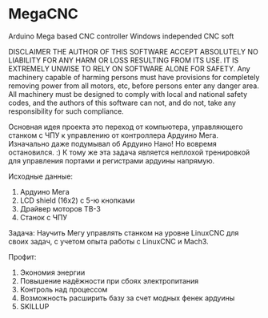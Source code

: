 # MegaCNC
Arduino Mega based CNC controller
Windows independed CNC soft

DISCLAIMER
THE AUTHOR OF THIS SOFTWARE ACCEPT ABSOLUTELY NO LIABILITY FOR ANY HARM OR LOSS RESULTING FROM ITS USE.
IT IS EXTREMELY UNWISE TO RELY ON SOFTWARE ALONE FOR SAFETY.
Any machinery capable of harming persons must have provisions for completely removing power from all motors, etc, before persons enter any danger area.
All machinery must be designed to comply with local and national safety codes, and the authors of this software can not, and do not, take any responsibility for such compliance.

Основная идея проекта это переход от компьютера, управляющего станком с ЧПУ к управлению от контроллера Ардуино Мега.
Изначально даже подумывал об Ардуино Нано! Но вовремя остановился. :)
К тому же эта задача является неплохой тренировкой для управления портами и регистрами ардуины напрямую.

Исходные данные:
1. Ардуино Мега
2. LCD shield (16x2) c 5-ю кнопками
3. Драйвер моторов TB-3
4. Станок с ЧПУ

Задача:
  Научить Мегу управлять станком на уровне LinuxCNC для своих задач, с учетом опыта работы с LinuxCNC и Mach3.
  
Профит: 
  1. Экономия энергии
  2. Повышение надёжности при сбоях электропитания
  3. Контроль над процессом
  4. Возможность расширить базу за счет модных фенек ардуины 
  4. SKILLUP


